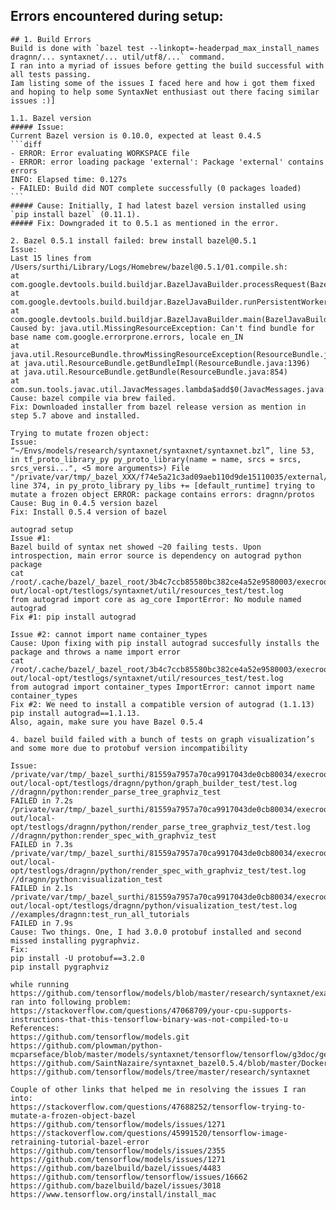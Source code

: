 ## Errors encountered during setup:	
	
	## 1. Build Errors
	Build is done with `bazel test --linkopt=-headerpad_max_install_names dragnn/... syntaxnet/... util/utf8/...` command.
	I ran into a myriad of issues before getting the build successful with all tests passing.
	Iam listing some of the issues I faced here and how i got them fixed and hoping to help some SyntaxNet enthusiast out there facing similar issues :)]
	
	1.1. Bazel version
	##### Issue:
	Current Bazel version is 0.10.0, expected at least 0.4.5
	```diff
	- ERROR: Error evaluating WORKSPACE file
	- ERROR: error loading package 'external': Package 'external' contains errors
	INFO: Elapsed time: 0.127s
	- FAILED: Build did NOT complete successfully (0 packages loaded)
	```
	##### Cause: Initially, I had latest bazel version installed using `pip install bazel` (0.11.1).
	##### Fix: Downgraded it to 0.5.1 as mentioned in the error.
	
	2. Bazel 0.5.1 install failed: brew install bazel@0.5.1
	Issue:
	Last 15 lines from /Users/surthi/Library/Logs/Homebrew/bazel@0.5.1/01.compile.sh:
	at com.google.devtools.build.buildjar.BazelJavaBuilder.processRequest(BazelJavaBuilder.java:89)
	at com.google.devtools.build.buildjar.BazelJavaBuilder.runPersistentWorker(BazelJavaBuilder.java:66)
	at com.google.devtools.build.buildjar.BazelJavaBuilder.main(BazelJavaBuilder.java:44) Caused by: java.util.MissingResourceException: Can't find bundle for base name com.google.errorprone.errors, locale en_IN
	at java.util.ResourceBundle.throwMissingResourceException(ResourceBundle.java:1573)
	at java.util.ResourceBundle.getBundleImpl(ResourceBundle.java:1396)
	at java.util.ResourceBundle.getBundle(ResourceBundle.java:854)
	at com.sun.tools.javac.util.JavacMessages.lambda$add$0(JavacMessages.java:106)
	Cause: bazel compile via brew failed.
	Fix: Downloaded installer from bazel release version as mention in step 5.7 above and installed.
	
	Trying to mutate frozen object:
	Issue:
	“~/Envs/models/research/syntaxnet/syntaxnet/syntaxnet.bzl”, line 53, in tf_proto_library_py py_proto_library(name = name, srcs = srcs, srcs_versi...", <5 more arguments>) File "/private/var/tmp/_bazel_XXX/f74e5a21c3ad09aeb110d9de15110035/external/protobuf_archive/protobuf.bzl", line 374, in py_proto_library py_libs += [default_runtime] trying to mutate a frozen object ERROR: package contains errors: dragnn/protos
	Cause: Bug in 0.4.5 version bazel
	Fix: Install 0.5.4 version of bazel
	
	autograd setup
	Issue #1:
	Bazel build of syntax net showed ~20 failing tests. Upon introspection, main error source is dependency on autograd python package
	cat /root/.cache/bazel/_bazel_root/3b4c7ccb85580bc382ce4a52e9580003/execroot/__main__/bazel-out/local-opt/testlogs/syntaxnet/util/resources_test/test.log
	from autograd import core as ag_core ImportError: No module named autograd
	Fix #1: pip install autograd
	
	Issue #2: cannot import name container_types
	Cause: Upon fixing with pip install autograd succesfully installs the package and throws a name import error
	cat /root/.cache/bazel/_bazel_root/3b4c7ccb85580bc382ce4a52e9580003/execroot/__main__/bazel-out/local-opt/testlogs/syntaxnet/util/resources_test/test.log
	from autograd import container_types ImportError: cannot import name container_types
	Fix #2: We need to install a compatible version of autograd (1.1.13) pip install autograd==1.1.13.
	Also, again, make sure you have Bazel 0.5.4
	
	4. bazel build failed with a bunch of tests on graph visualization’s and some more due to protobuf version incompatibility
	
	Issue:
	/private/var/tmp/_bazel_surthi/81559a7957a70ca9917043de0cb80034/execroot/__main__/bazel-out/local-opt/testlogs/dragnn/python/graph_builder_test/test.log
	//dragnn/python:render_parse_tree_graphviz_test                          FAILED in 7.2s
	/private/var/tmp/_bazel_surthi/81559a7957a70ca9917043de0cb80034/execroot/__main__/bazel-out/local-opt/testlogs/dragnn/python/render_parse_tree_graphviz_test/test.log
	//dragnn/python:render_spec_with_graphviz_test                           FAILED in 7.3s
	/private/var/tmp/_bazel_surthi/81559a7957a70ca9917043de0cb80034/execroot/__main__/bazel-out/local-opt/testlogs/dragnn/python/render_spec_with_graphviz_test/test.log
	//dragnn/python:visualization_test                                       FAILED in 2.1s
	/private/var/tmp/_bazel_surthi/81559a7957a70ca9917043de0cb80034/execroot/__main__/bazel-out/local-opt/testlogs/dragnn/python/visualization_test/test.log
	//examples/dragnn:test_run_all_tutorials                                 FAILED in 7.9s
	Cause: Two things. One, I had 3.0.0 protobuf installed and second missed installing pygraphviz.
	Fix:
	pip install -U protobuf==3.2.0
	pip install pygraphviz
	
	while running https://github.com/tensorflow/models/blob/master/research/syntaxnet/examples/dragnn/interactive_text_analyzer.ipynb ran into following problem:  https://stackoverflow.com/questions/47068709/your-cpu-supports-instructions-that-this-tensorflow-binary-was-not-compiled-to-u
	References:
	https://github.com/tensorflow/models.git
	https://github.com/plowman/python-mcparseface/blob/master/models/syntaxnet/tensorflow/tensorflow/g3doc/get_started/os_setup.md
	https://github.com/SaintNazaire/syntaxnet_bazel0.5.4/blob/master/Dockerfile
	https://github.com/tensorflow/models/tree/master/research/syntaxnet
	
	Couple of other links that helped me in resolving the issues I ran into:
	https://stackoverflow.com/questions/47688252/tensorflow-trying-to-mutate-a-frozen-object-bazel
	https://github.com/tensorflow/models/issues/1271
	https://stackoverflow.com/questions/45991520/tensorflow-image-retraining-tutorial-bazel-error
	https://github.com/tensorflow/models/issues/2355
	https://github.com/tensorflow/models/issues/1271
	https://github.com/bazelbuild/bazel/issues/4483
	https://github.com/tensorflow/tensorflow/issues/16662
	https://github.com/bazelbuild/bazel/issues/3018
	https://www.tensorflow.org/install/install_mac
